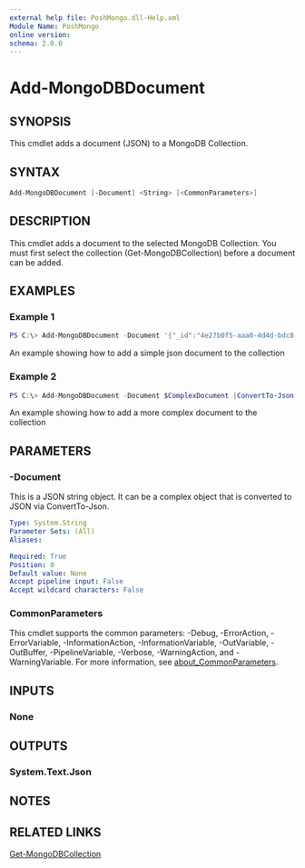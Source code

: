```yaml
---
external help file: PoshMongo.dll-Help.xml
Module Name: PoshMongo
online version:
schema: 2.0.0
---
```


# Add-MongoDBDocument

## SYNOPSIS

This cmdlet adds a document (JSON) to a MongoDB Collection.

## SYNTAX

```powershell
Add-MongoDBDocument [-Document] <String> [<CommonParameters>]
```

## DESCRIPTION

This cmdlet adds a document to the selected MongoDB Collection. You must first
select the collection (Get-MongoDBCollection) before a document can be added.

## EXAMPLES

### Example 1

```powershell
PS C:\> Add-MongoDBDocument -Document '{"_id":"4e27b0f5-aaa0-4d4d-bdc8-43f811242d93","Name":"FirstName"}'
```

An example showing how to add a simple json document to the collection

### Example 2

```powershell
PS C:\> Add-MongoDBDocument -Document $ComplexDocument |ConvertTo-Json -Compress
```

An example showing how to add a more complex document to the collection

## PARAMETERS

### -Document

This is a JSON string object. It can be a complex object that is converted to
JSON via ConvertTo-Json.

```yaml
Type: System.String
Parameter Sets: (All)
Aliases:

Required: True
Position: 0
Default value: None
Accept pipeline input: False
Accept wildcard characters: False
```

### CommonParameters

This cmdlet supports the common parameters: -Debug, -ErrorAction, -ErrorVariable, -InformationAction, -InformationVariable, -OutVariable, -OutBuffer, -PipelineVariable, -Verbose, -WarningAction, and -WarningVariable. For more information, see [about_CommonParameters](http://go.microsoft.com/fwlink/?LinkID=113216).

## INPUTS

### None

## OUTPUTS

### System.Text.Json

## NOTES

## RELATED LINKS

[Get-MongoDBCollection](Get-MongoDBCollection.md)
